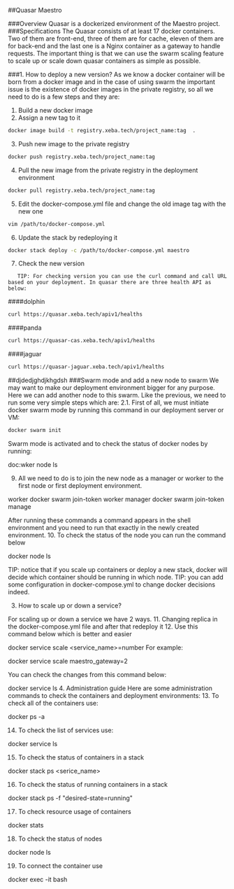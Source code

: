 ﻿##Quasar Maestro


###Overview
Quasar is a dockerized environment of the Maestro project.
###Specifications
The Quasar consists of at least 17 docker containers. Two of them are front-end, three of them are for cache, eleven of them are for back-end and the last one is a Nginx container as a gateway to handle requests.
The important thing is that we can use the swarm scaling feature to scale up or scale down quasar containers as simple as possible.


###1. How to deploy a new version?
As we know a docker container will be born from a docker image and in the case of using swarm the important issue is the existence of docker images in the private registry, so all we need to do is a few steps and they are:
1. Build a new docker image 
2. Assign a new tag to it 

```bash
docker image build -t registry.xeba.tech/project_name:tag  .
```	

3. Push new image to the private registry

```bash
docker push registry.xeba.tech/project_name:tag
```	

4. Pull the new image from the private registry in the deployment environment

```bash
docker pull registry.xeba.tech/project_name:tag
```	

5. Edit the docker-compose.yml file and change the old image tag with the new one

```bash
vim /path/to/docker-compose.yml
```	

6. Update the stack by redeploying it

```bash
docker stack deploy -c /path/to/docker-compose.yml maestro
```	

7. Check the new version

```   
   TIP: For checking version you can use the curl command and call URL based on your deployment. In quasar there are three health API as below:
```

####dolphin

```bash
curl https://quasar.xeba.tech/apiv1/healths
```
####panda

```bash
curl https://quasar-cas.xeba.tech/apiv1/healths
```

####jaguar

```bash
curl https://quasar-jaguar.xeba.tech/apiv1/healths
```	
##djdedjghdjkhgdsh
###Swarm mode and add a new node to swarm
We may want to make our deployment environment bigger for any purpose. Here we can add another node to this swarm.
Like the previous, we need to run some very simple steps which are:
   2.1. First of all, we must initiate docker swarm mode by running this command in our deployment server or VM:

```bash
docker swarm init
```	

Swarm mode is  activated and to check the status of docker nodes by running:


doc:wker node ls
	

   9. All we need to do is to join the new node as a manager or worker to the first node or first deployment environment.


worker
	docker swarm join-token worker
	manager
	docker swarm join-token manage
	

After running these commands a command appears in the shell environment and you need to run that exactly in the newly created environment.
   10. To check the status of the node you can run the command below


docker node ls
	

TIP: notice that if you scale up containers or deploy a new stack, docker will decide which container should be running in which node.
TIP: you can add some configuration in docker-compose.yml to change docker decisions indeed.


3. How to scale up or down a service?


For scaling up or down a service we have 2 ways.
   11. Changing replica in the docker-compose.yml file and after that redeploy it
   12. Use this command below which is better and easier


docker service scale <service_name>=number
	For example:


docker service scale maestro_gateway=2
	        
You can check the changes from this command below:


docker service ls
	4. Administration guide
Here are some administration commands to check the containers and deployment environments:
   13. To check all of the containers use:


docker ps -a
	

   14. To check the list of services use:


docker service ls
	

   15. To check the status of containers in a stack


docker stack ps <serice_name>
	

   16. To check the status of running containers in a stack


docker stack ps -f "desired-state=running" <stack name>
	

   17. To check resource usage of containers 


docker stats
	

   18. To check the status of nodes


docker node ls
	

   19. To connect the container use


docker exec -it  <container name>  bash
